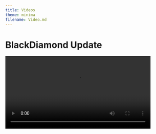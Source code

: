 ```yaml
---
title: Videos
theme: minima
filename: Video.md
---
```


# BlackDiamond Update
<style>
  video {
    height: auto !important;
    width: 90% !important;
    text-align: center;
  }
</style>
<video controls>
  <source src="https://github.com/SMGXSCRIPTS/Dam.OS/raw/main/random/DAM.OS_INTRO_BLACKDIAMOND.mp4" type="video/mp4">
</video>
